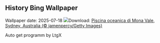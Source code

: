 ## History Bing Wallpaper
Wallpaper date: 2025-07-18
![](https://www.bing.com/th?id=OHR.MonaValePool_IT-IT0291843782_UHD.jpg&w=1000)Download: [Piscina oceanica di Mona Vale, Sydney, Australia (© jamenpercy/Getty Images)](https://www.bing.com/th?id=OHR.MonaValePool_IT-IT0291843782_UHD.jpg)

Auto get programm by LtgX
